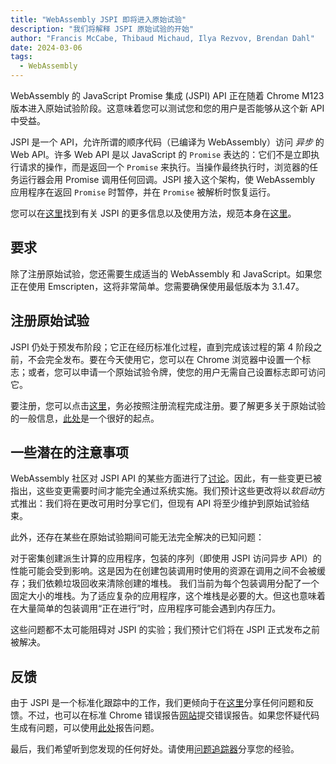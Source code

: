 ```yaml
---
title: "WebAssembly JSPI 即将进入原始试验"
description: "我们将解释 JSPI 原始试验的开始"
author: "Francis McCabe, Thibaud Michaud, Ilya Rezvov, Brendan Dahl"
date: 2024-03-06
tags:
  - WebAssembly
---
```

WebAssembly 的 JavaScript Promise 集成 (JSPI) API 正在随着 Chrome M123 版本进入原始试验阶段。这意味着您可以测试您和您的用户是否能够从这个新 API 中受益。

JSPI 是一个 API，允许所谓的顺序代码（已编译为 WebAssembly）访问 _异步_ 的 Web API。许多 Web API 是以 JavaScript 的 `Promise` 表达的：它们不是立即执行请求的操作，而是返回一个 `Promise` 来执行。当操作最终执行时，浏览器的任务运行器会用 Promise 调用任何回调。JSPI 接入这个架构，使 WebAssembly 应用程序在返回 `Promise` 时暂停，并在 `Promise` 被解析时恢复运行。

<!--truncate-->
您可以在[这里](https://v8.dev/blog/jspi)找到有关 JSPI 的更多信息以及使用方法，规范本身在[这里](https://github.com/WebAssembly/js-promise-integration)。

## 要求

除了注册原始试验，您还需要生成适当的 WebAssembly 和 JavaScript。如果您正在使用 Emscripten，这将非常简单。您需要确保使用最低版本为 3.1.47。

## 注册原始试验

JSPI 仍处于预发布阶段；它正在经历标准化过程，直到完成该过程的第 4 阶段之前，不会完全发布。要在今天使用它，您可以在 Chrome 浏览器中设置一个标志；或者，您可以申请一个原始试验令牌，使您的用户无需自己设置标志即可访问它。

要注册，您可以点击[这里](https://developer.chrome.com/origintrials/#/register_trial/1603844417297317889)，务必按照注册流程完成注册。要了解更多关于原始试验的一般信息，[此处](https://developer.chrome.com/docs/web-platform/origin-trials)是一个很好的起点。

## 一些潜在的注意事项

WebAssembly 社区对 JSPI API 的某些方面进行了[讨论](https://github.com/WebAssembly/js-promise-integration/issues)。因此，有一些变更已被指出，这些变更需要时间才能完全通过系统实施。我们预计这些更改将以*软启动*方式推出：我们将在更改可用时分享它们，但现有 API 将至少维护到原始试验结束。

此外，还存在某些在原始试验期间可能无法完全解决的已知问题：

对于密集创建派生计算的应用程序，包装的序列（即使用 JSPI 访问异步 API）的性能可能会受到影响。这是因为在创建包装调用时使用的资源在调用之间不会被缓存；我们依赖垃圾回收来清除创建的堆栈。
我们当前为每个包装调用分配了一个固定大小的堆栈。为了适应复杂的应用程序，这个堆栈是必要的大。但这也意味着在大量简单的包装调用“正在进行”时，应用程序可能会遇到内存压力。

这些问题都不太可能阻碍对 JSPI 的实验；我们预计它们将在 JSPI 正式发布之前被解决。

## 反馈

由于 JSPI 是一个标准化跟踪中的工作，我们更倾向于在[这里](https://github.com/WebAssembly/js-promise-integration/issues)分享任何问题和反馈。不过，也可以在标准 Chrome 错误报告[网站](https://issues.chromium.org/new)提交错误报告。如果您怀疑代码生成有问题，可以使用[此处](https://github.com/emscripten-core/emscripten/issues)报告问题。

最后，我们希望听到您发现的任何好处。请使用[问题追踪器](https://github.com/WebAssembly/js-promise-integration/issues)分享您的经验。
